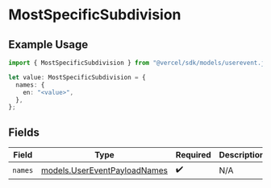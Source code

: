 # MostSpecificSubdivision

## Example Usage

```typescript
import { MostSpecificSubdivision } from "@vercel/sdk/models/userevent.js";

let value: MostSpecificSubdivision = {
  names: {
    en: "<value>",
  },
};
```

## Fields

| Field                                                              | Type                                                               | Required                                                           | Description                                                        |
| ------------------------------------------------------------------ | ------------------------------------------------------------------ | ------------------------------------------------------------------ | ------------------------------------------------------------------ |
| `names`                                                            | [models.UserEventPayloadNames](../models/usereventpayloadnames.md) | :heavy_check_mark:                                                 | N/A                                                                |